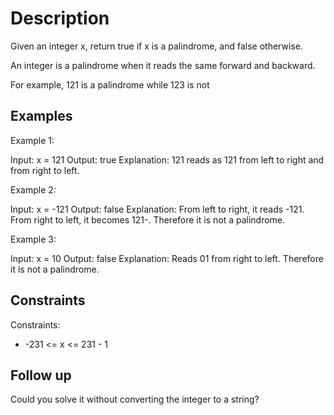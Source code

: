 # Description

Given an integer x, return true if x is a palindrome, and false otherwise.

An integer is a palindrome when it reads the same forward and backward.

For example, 121 is a palindrome while 123 is not

## Examples

Example 1:

Input: x = 121
Output: true
Explanation: 121 reads as 121 from left to right and from right to left.

Example 2:

Input: x = -121
Output: false
Explanation: From left to right, it reads -121. From right to left, it becomes 121-. Therefore it is not a palindrome.

Example 3:

Input: x = 10
Output: false
Explanation: Reads 01 from right to left. Therefore it is not a palindrome.

## Constraints

Constraints:

- -231 <= x <= 231 - 1

## Follow up

Could you solve it without converting the integer to a string?
